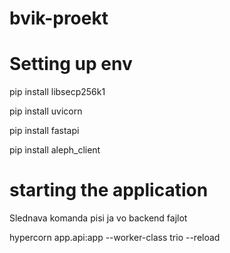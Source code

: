 # bvik-proekt
 
 # Setting up env
 pip install libsecp256k1

 pip install uvicorn

 pip install fastapi

 pip install aleph_client


 # starting the application
 Slednava komanda pisi ja vo backend fajlot

 hypercorn app.api:app --worker-class trio --reload
